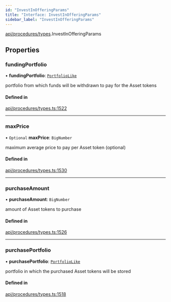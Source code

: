 ```yaml
---
id: "InvestInOfferingParams"
title: "Interface: InvestInOfferingParams"
sidebar_label: "InvestInOfferingParams"
---
```


[api/procedures/types](../../../../../modules/API/Procedures/Types/Types.md).InvestInOfferingParams

## Properties

### fundingPortfolio

• **fundingPortfolio**: [`PortfolioLike`](../../../../../modules/API/Entities/Types/Types.md#portfoliolike)

portfolio from which funds will be withdrawn to pay for the Asset tokens

#### Defined in

[api/procedures/types.ts:1522](https://github.com/PolymeshAssociation/polymesh-sdk/blob/978e4ded6/src/api/procedures/types.ts#L1522)

___

### maxPrice

• `Optional` **maxPrice**: `BigNumber`

maximum average price to pay per Asset token (optional)

#### Defined in

[api/procedures/types.ts:1530](https://github.com/PolymeshAssociation/polymesh-sdk/blob/978e4ded6/src/api/procedures/types.ts#L1530)

___

### purchaseAmount

• **purchaseAmount**: `BigNumber`

amount of Asset tokens to purchase

#### Defined in

[api/procedures/types.ts:1526](https://github.com/PolymeshAssociation/polymesh-sdk/blob/978e4ded6/src/api/procedures/types.ts#L1526)

___

### purchasePortfolio

• **purchasePortfolio**: [`PortfolioLike`](../../../../../modules/API/Entities/Types/Types.md#portfoliolike)

portfolio in which the purchased Asset tokens will be stored

#### Defined in

[api/procedures/types.ts:1518](https://github.com/PolymeshAssociation/polymesh-sdk/blob/978e4ded6/src/api/procedures/types.ts#L1518)
